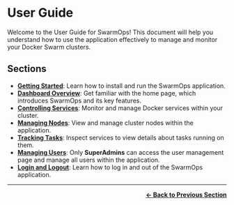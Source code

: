 # User Guide

Welcome to the User Guide for SwarmOps! This document will help you understand how to use the application effectively to manage and monitor your Docker Swarm clusters.

## Sections
- **[Getting Started](getting-started.md)**: Learn how to install and run the SwarmOps application.
- **[Dashboard Overview](user/home.md)**: Get familiar with the home page, which introduces SwarmOps and its key features.
- **[Controlling Services](user/services.md)**: Monitor and manage Docker services within your cluster.
- **[Managing Nodes](user/nodes.md)**: View and manage cluster nodes within the application.
- **[Tracking Tasks](user/service-inspect.md)**: Inspect services to view details about tasks running on them.
- **[Managing Users](user/users.md)**: Only **SuperAdmins** can access the user management page and manage all users within the application.
- **[Login and Logout](user/login-logout.md)**: Learn how to log in and out of the SwarmOps application.

---

<div align="right">
<a href="../README.md"><b>← Back to Previous Section</b></a>
</div>